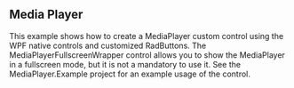 ##  Media Player 
This example shows how to create a MediaPlayer custom control using the WPF native controls and customized RadButtons. The MediaPlayerFullscreenWrapper control allows you to show the MediaPlayer in a fullscreen mode, but it is not a mandatory to use it.
See the MediaPlayer.Example project for an example usage of the control.

[//]: <keywords: mediaplayer, mediaelement>